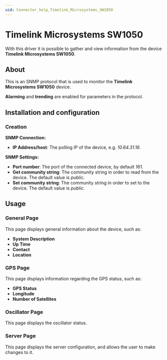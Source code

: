 ```yaml
---
uid: Connector_help_Timelink_Microsystems_SW1050
---
```


# Timelink Microsystems SW1050

With this driver it is possible to gather and view information from the device **Timelink Microsystems SW1050**.

## About

This is an SNMP protocol that is used to monitor the **Timelink Microsystems SW1050** device.

**Alarming** and **trending** are enabled for parameters in the protocol.

## Installation and configuration

### Creation

**SNMP Connection:**

- **IP Address/host**: The polling IP of the device, e.g. *10.64.31.16*.

**SNMP Settings:**

- **Port number**: The port of the connected device, by default *161*.
- **Get community string**: The community string in order to read from the device. The default value is *public*.
- **Set community string**: The community string in order to set to the device. The default value is *public*.

## Usage

### General Page

This page displays general information about the device, such as:

- **System Description**
- **Up Time**
- **Contact**
- **Location**

### GPS Page

This page displays information regarding the GPS status, such as:

- **GPS Status**
- **Longitude**
- **Number of Satellites**

### Oscillator Page

This page displays the oscillator status.

### Server Page

This page displays the server configuration, and allows the user to make changes to it.
